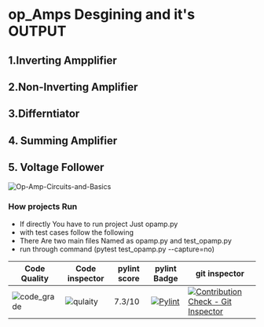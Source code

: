 # op_Amps Desgining and it's OUTPUT
## 1.Inverting Ampplifier
## 2.Non-Inverting Amplifier
## 3.Differntiator
## 4. Summing Amplifier
## 5. Voltage Follower



![Op-Amp-Circuits-and-Basics](https://user-images.githubusercontent.com/86276947/131998850-d7c76a00-2c16-4f0d-875c-b70dac5324d9.jpg)
### How projects Run
* If directly You have to run project Just opamp.py
* with test cases follow the following
* There Are two main files Named as opamp.py  and test_opamp.py
* run through command  (pytest test_opamp.py --capture=no)

| Code Quality | Code inspector |pylint score|pylint Badge|git inspector|
|------------- |---------------|------------|-------------|-------------|
|![code_grade](https://www.code-inspector.com/project/27258/status/svg)|![qulaity](https://www.code-inspector.com/project/27258/score/svg) |7.3/10|[![Pylint](https://github.com/TanmayBhilkar/Python_Op_amps/actions/workflows/pylint.yml/badge.svg)](https://github.com/TanmayBhilkar/Python_Op_amps/actions/workflows/pylint.yml) | [![Contribution Check - Git Inspector](https://github.com/TanmayBhilkar/Python_Op_amps/actions/workflows/inspector.yml/badge.svg)](https://github.com/TanmayBhilkar/Python_Op_amps/actions/workflows/inspector.yml)|        



